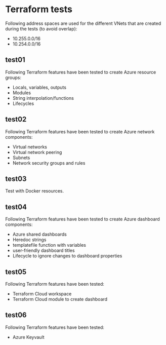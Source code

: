 # Terraform tests
Following address spaces are used for the different VNets that are created during the tests (to avoid overlap):
- 10.255.0.0/16
- 10.254.0.0/16
## test01
Following Terraform features have been tested to create Azure resource groups:
- Locals, variables, outputs
- Modules
- String interpolation/functions
- Lifecycles
## test02
Following Terraform features have been tested to create Azure network components:
- Virtual networks
- Virtual network peering
- Subnets
- Network security groups and rules
## test03
Test with Docker resources.
## test04
Following Terraform features have been tested to create Azure dashboard components:
- Azure shared dashboards
- Heredoc strings
- templatefile function with variables
- user-friendly dashboard titles
- Lifecycle to ignore changes to dashboard properties
## test05
Following Terraform features have been tested:
- Terraform Cloud workspace
- Terraform Cloud module to create dashboard
## test06
Following Terraform features have been tested:
- Azure Keyvault
